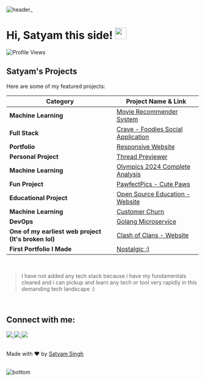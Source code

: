 <img src="https://github.com/user-attachments/assets/9216c901-7956-4f4c-a1e7-8d1b8cbd6374" alt="header_" />

<h1>
  Hi, Satyam this side!
  <img src="https://media.giphy.com/media/hvRJCLFzcasrR4ia7z/giphy.gif" width="30">
</h1>

<img src="https://komarev.com/ghpvc/?username=satyxm&label=Profile%20Views&color=0e75b6&style=flat" alt="Profile Views" />

<br/>

## Satyam's Projects

Here are some of my featured projects:

| Category              | Project Name & Link |
|----------------------|---------------------|
| **Machine Learning** | [Movie Recommender System](https://reelarity.streamlit.app/) |
| **Full Stack** | [Crave - Foodies Social Application](https://crave-beige.vercel.app/) |
| **Portfolio** | [Responsive Website](https://satyamsportfolio.vercel.app/) |
| **Personal Project** | [Thread Previewer](https://thread-previewer.vercel.app/) |
| **Machine Learning** | [Olympics 2024 Complete Analysis](https://github.com/Satyxm/ml-projects/tree/main/ml-olympics) |
| **Fun Project** | [PawfectPics - Cute Paws](https://pawfectpics.vercel.app/) |
| **Educational Project** | [Open Source Education - Website](https://open-source-matrix.vercel.app/) |
| **Machine Learning** | [Customer Churn](https://github.com/Satyxm/customer-churn) |
| **DevOps** | [Golang Microservice](https://github.com/Satyxm/goMicroservice) |
| **One of my earliest web project (It's broken lol)** | [Clash of Clans - Website](https://satyxm.github.io/splashcoc.github.io/) |
| **First Portfolio I Made** | [Nostalgic :) ](https://satyam-s-portfolio.vercel.app/) |


<br/>

> I have not added any tech stack because i have my fundamentals cleared and i can pickup and learn any tech or tool very rapidly in this demanding tech landscape :)

<br/>

## Connect with me:

<a href="mailto:satyamsingh.officialwork@gmail.com">
  <img src="https://skillicons.dev/icons?i=gmail" />
</a>

<a href="https://x.com/satyamtwts">
  <img src="https://skillicons.dev/icons?i=twitter" />
</a>
<a href="https://linkedin.com/satyams-in">
  <img src="https://skillicons.dev/icons?i=linkedin" />
</a>


<br/>
<br/>

Made with ❤️ by [Satyam Singh](https://github.com/satyxm)

<br/>

<img src="https://github.com/user-attachments/assets/dab29644-60b3-43e3-84b8-99cf4890db93" alt="bottom" />
